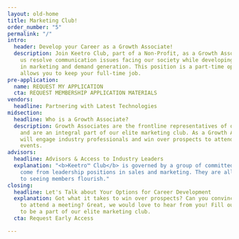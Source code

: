 ```yaml
---
layout: old-home
title: Marketing Club!
order_number: "5"
permalink: "/"
intro:
  header: Develop your Career as a Growth Associate!
  description: Join Keetro Club, part of a Non-Profit, as a Growth Associate to help
    us resolve communication issues facing our society while developing your career
    in marketing and demand generation. This position is a part-time opportunity that
    allows you to keep your full-time job.
pre-application:
  name: REQUEST MY APPLICATION
  cta: REQUEST MEMBERSHIP APPLICATION MATERIALS
vendors:
  headline: Partnering with Latest Technologies
midsection:
  headline: Who is a Growth Associate?
  description: Growth Associates are the frontline representatives of our organization
    and are an integral part of our elite marketing club. As a Growth Associate, you
    will engage industry professionals and win over prospects to attend networking
    events.
advisors:
  headline: Advisors & Access to Industry Leaders
  explanation: "<b>Keetro™ Club</b> is governed by a group of committed advisors who
    come from leadership positions in sales and marketing. They are all committed
    to seeing members flourish."
closing:
  headline: Let's Talk about Your Options for Career Development
  explanation: Got what it takes to win over prospects? Can you convince almost anyone
    to attend a meeting? Great, we would love to hear from you! Fill out our application
    to be a part of our elite marketing club.
  cta: Request Early Access

---
```

